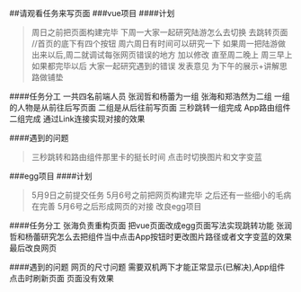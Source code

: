 ##请观看任务来写页面
###vue项目
####计划
>周日之前把页面构建完毕
>下周一大家一起研究陆游怎么去切换 去跳转页面  //首页的底下有四个按钮 周六周日有时间可以研究一下
>如果周一把陆游做出来以后,周二就调试每张网页错误的地方 加以修改   直至周二晚上
>周三早上 如果都完毕以后 大家一起研究遇到的错误 发表意见 为下午的展示+讲解思路做铺垫

####任务分工
一共四名前端人员 张润哲和杨蕾为一组 张海和郑浩然为二组 一组的人物是从前往后写页面 二组是从后往前写页面 三秒跳转一组完成 App路由组件二组完成 通过Link连接实现对接的效果

####遇到的问题
>三秒跳转和路由组件那里卡的挺长时间 点击时切换图片和文字变蓝 


###egg项目
####计划
>5月9日之前提交任务
5月6号之前把网页构建完毕 之后还有一些细小的毛病 在完善 5月6号之后形成网页的对接 改良egg项目

####任务分工
张海负责重构页面 把vue页面改成egg页面写法实现跳转功能 张润哲和杨蕾研究怎么去把组件当中点击App按钮时更改图片路径或者文字变蓝的效果 最后改良网页

####遇到的问题
网页的尺寸问题 需要双机两下才能正常显示(已解决),App组件点击时刷新页面 页面没有效果